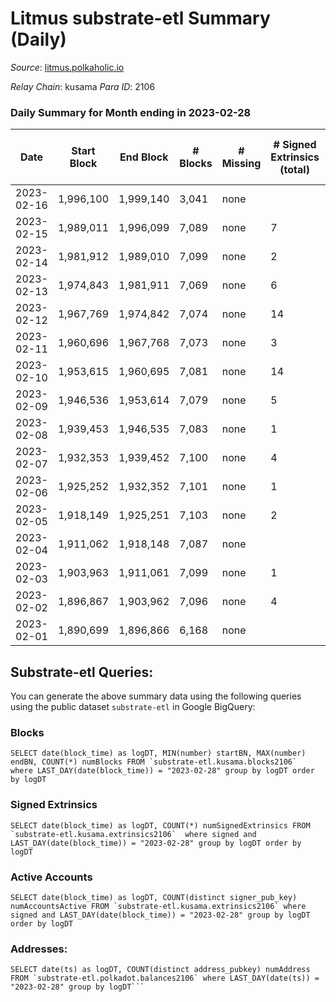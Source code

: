 # Litmus substrate-etl Summary (Daily)

_Source_: [litmus.polkaholic.io](https://litmus.polkaholic.io)

*Relay Chain*: kusama
*Para ID*: 2106



### Daily Summary for Month ending in 2023-02-28


| Date | Start Block | End Block | # Blocks | # Missing | # Signed Extrinsics (total) | # Active Accounts | # Addresses with Balances | # Events | # Transfers | # XCM Transfers In | # XCM Transfers Out |
| ---- | ----------- | --------- | -------- | --------- | --------------------------- | ----------------- | ------------------------- | -------- | ----------- | ------------------ | ------------------- |
| 2023-02-16 | 1,996,100 | 1,999,140 | 3,041 | none  |  |  |  | 6,084 |   |   |   |
| 2023-02-15 | 1,989,011 | 1,996,099 | 7,089 | none  | 7 | 7 | 13,908 | 14,231 | 4 ($7.53) |   |   |
| 2023-02-14 | 1,981,912 | 1,989,010 | 7,099 | none  | 2 | 1 |  | 14,212 |   |   |   |
| 2023-02-13 | 1,974,843 | 1,981,911 | 7,069 | none  | 6 | 5 |  | 14,185 | 2 ($70.47) |   |   |
| 2023-02-12 | 1,967,769 | 1,974,842 | 7,074 | none  | 14 | 10 | 13,905 | 14,246 | 10 ($446.68) |   |   |
| 2023-02-11 | 1,960,696 | 1,967,768 | 7,073 | none  | 3 | 3 | 13,903 | 14,172 | 1 ($10.66) |   |   |
| 2023-02-10 | 1,953,615 | 1,960,695 | 7,081 | none  | 14 | 11 | 13,903 | 14,264 | 7 ($71.56) |   |   |
| 2023-02-09 | 1,946,536 | 1,953,614 | 7,079 | none  | 5 | 3 | 13,902 | 14,194 | 4 ($130.74) |   |   |
| 2023-02-08 | 1,939,453 | 1,946,535 | 7,083 | none  | 1 | 1 | 13,901 | 14,182 |   |   |   |
| 2023-02-07 | 1,932,353 | 1,939,452 | 7,100 | none  | 4 | 4 | 13,902 | 14,234 | 1 ($9.89) |   |   |
| 2023-02-06 | 1,925,252 | 1,932,352 | 7,101 | none  | 1 | 1 | 13,901 | 14,214 | 1 ($5.93) |   |   |
| 2023-02-05 | 1,918,149 | 1,925,251 | 7,103 | none  | 2 | 2 | 13,902 | 14,221 |   |   |   |
| 2023-02-04 | 1,911,062 | 1,918,148 | 7,087 | none  |  |  | 13,902 | 14,181 |   |   |   |
| 2023-02-03 | 1,903,963 | 1,911,061 | 7,099 | none  | 1 | 1 | 13,902 | 14,208 |   |   |   |
| 2023-02-02 | 1,896,867 | 1,903,962 | 7,096 | none  | 4 | 3 | 13,902 | 14,224 | 2 ($32.66) |   |   |
| 2023-02-01 | 1,890,699 | 1,896,866 | 6,168 | none  |  |  | 13,902 | 12,339 |   |   |   |

## Substrate-etl Queries:
You can generate the above summary data using the following queries using the public dataset `substrate-etl` in Google BigQuery:


### Blocks
```
SELECT date(block_time) as logDT, MIN(number) startBN, MAX(number) endBN, COUNT(*) numBlocks FROM `substrate-etl.kusama.blocks2106`  where LAST_DAY(date(block_time)) = "2023-02-28" group by logDT order by logDT
```


### Signed Extrinsics
```
SELECT date(block_time) as logDT, COUNT(*) numSignedExtrinsics FROM `substrate-etl.kusama.extrinsics2106`  where signed and LAST_DAY(date(block_time)) = "2023-02-28" group by logDT order by logDT
```


### Active Accounts
```
SELECT date(block_time) as logDT, COUNT(distinct signer_pub_key) numAccountsActive FROM `substrate-etl.kusama.extrinsics2106` where signed and LAST_DAY(date(block_time)) = "2023-02-28" group by logDT order by logDT
```


### Addresses:
```
SELECT date(ts) as logDT, COUNT(distinct address_pubkey) numAddress FROM `substrate-etl.polkadot.balances2106` where LAST_DAY(date(ts)) = "2023-02-28" group by logDT```

